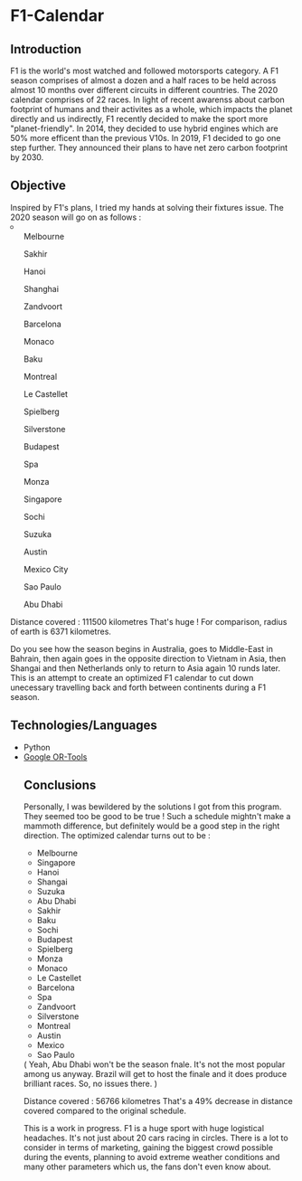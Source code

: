 # F1-Calendar

<h2>Introduction</h2>
F1 is the world's most watched and followed motorsports category. A F1 season comprises of almost a dozen and a half races to be held across almost 10 months over different circuits in different countries. The 2020 calendar comprises of 22 races.
In light of recent awarenss about carbon footprint of humans and their activites as a whole, which impacts the planet directly and us indirectly, F1 recently decided to make the sport more "planet-friendly". In 2014, they decided to use hybrid engines which are 50% more efficent than the previous V10s.
In 2019, F1 decided to go one step further. They announced their plans to have net zero carbon footprint by 2030.

<h2>Objective</h2>
Inspired by F1's plans, I tried my hands at solving their fixtures issue. The 2020 season will go on as follows :
<li type="circle">
  <ul>Melbourne</ul>
<ul>Sakhir</ul>
<ul>Hanoi</ul>
<ul>Shanghai</ul>
<ul>Zandvoort</ul>
<ul>Barcelona</ul>
<ul>Monaco</ul>
<ul>Baku</ul>
<ul>Montreal</ul>
<ul>Le Castellet</ul>
<ul>Spielberg</ul>
<ul>Silverstone</ul>
<ul>Budapest</ul>
<ul>Spa</ul>
<ul>Monza</ul>
<ul>Singapore</ul>
<ul>Sochi</ul>
<ul>Suzuka</ul>
<ul>Austin</ul>
<ul>Mexico City</ul>
<ul>Sao Paulo</ul>
<ul>Abu Dhabi</ul>
  </li>
  
  Distance covered : 111500 kilometres
That's huge ! For comparison, radius of earth is 6371 kilometres.
  
Do you see how the season begins in Australia, goes to Middle-East in Bahrain, then again goes in the opposite direction to Vietnam in Asia, then Shangai and then Netherlands only to return to Asia again 10 runds later. 
This is an attempt to create an optimized F1 calendar to cut down unecessary travelling back and forth between continents during a F1 season. 


<h2>Technologies/Languages</h2>
<ul type="disc">
  <li>Python</li>
  <li><a href="https://developers.google.com/optimization" target="_blank">Google OR-Tools</a></li>

<h2>Conclusions</h2>
Personally, I was bewildered by the solutions I got from this program. They seemed too be good to be true !  
Such a schedule mightn't make a mammoth difference, but definitely would be a good step in the right direction. The optimized calendar turns out to be :
<ul type="circle">
<li>Melbourne</li>
<li>Singapore</li>
<li>Hanoi</li>
<li>Shangai</li>
<li>Suzuka</li>
<li>Abu Dhabi</li>
<li>Sakhir</li>
<li>Baku</li>
<li>Sochi</li>
<li>Budapest</li>
<li>Spielberg</li>
<li>Monza</li>
<li>Monaco</li>
<li>Le Castellet</li>
<li>Barcelona</li>
<li>Spa</li>
<li>Zandvoort</li>
<li>Silverstone</li>
<li>Montreal</li>
<li>Austin</li>
<li>Mexico</li>
<li>Sao Paulo</li>
  </ul>
  ( Yeah, Abu Dhabi won't be the season fnale. It's not the most popular among us anyway. Brazil will get to host the finale and it does produce brilliant races. So, no issues there. )

Distance covered : 56766 kilometres
That's a 49% decrease in distance covered compared to the original schedule.


This is a work in progress. F1 is a huge sport with huge logistical headaches. It's not just about 20 cars racing in circles. There is a lot to consider in terms of marketing, gaining the biggest crowd possible during the events, planning to avoid extreme weather conditions and many other parameters which us, the fans don't even know about. 
  


